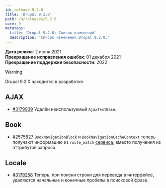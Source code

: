 ```yaml
---
id: release-9.2.0
title: 'Drupal 9.2.0'
path: /9/releases/9.2.0
core: 9
metatags:
  title: 'Drupal 9.2.0: Список изменений'
  description: 'Список изменений Drupal 9.2.0.'
---
```


**Дата релиза**: 2 июня 2021\
**Прекращение исправления ошибок**: 01 декабря 2021\
**Прекращение поддержки безопасности**: 2022

> [!WARNING]
> Drupal 9.2.0 находится в разработке.

## AJAX

- [#3179939](https://www.drupal.org/project/drupal/issues/3179939) Удалён неиспользуемый `AjaxTestBase`.

## Book

- [#2575827](https://www.drupal.org/project/drupal/issues/2575827) `BookNavigationBlock` и `BookNavigationCacheContext` теперь получают информацию из `route_match` [сервиса](../services/services.md), вместо получения из аттрибутов запроса.

## Locale

- [#3179258](https://www.drupal.org/project/drupal/issues/3179258) Теперь, при поиски строки для перевода в интерфейсе, удаляются начальные и конечные пробелы в поисковой фразе.
